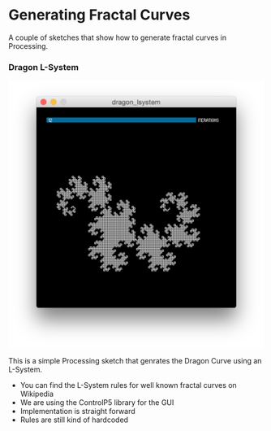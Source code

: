 Generating Fractal Curves
=========================

A couple of sketches that show how to generate fractal curves in Processing.

### Dragon L-System ###

[![](dragon-lsystem-screenshot.png)](processing/dragon_lsystem)  

This is a simple Processing sketch that genrates the Dragon Curve using an L-System.

* You can find the L-System rules for well known fractal curves on Wikipedia
* We are using the ControlP5 library for the GUI
* Implementation is straight forward
* Rules are still kind of hardcoded






